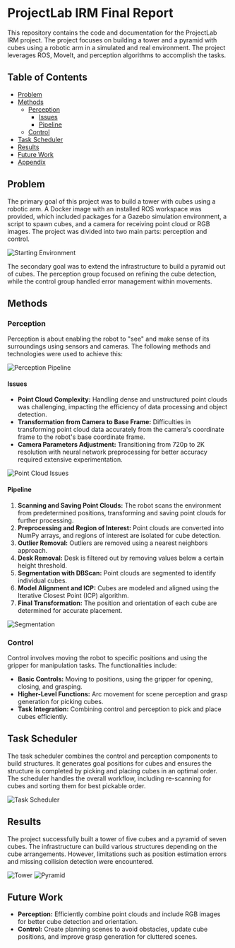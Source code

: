 # ProjectLab IRM Final Report

This repository contains the code and documentation for the ProjectLab IRM project. The project focuses on building a tower and a pyramid with cubes using a robotic arm in a simulated and real environment. The project leverages ROS, MoveIt, and perception algorithms to accomplish the tasks.

## Table of Contents

- [Problem](#problem)
- [Methods](#methods)
  - [Perception](#perception)
    - [Issues](#issues)
    - [Pipeline](#pipeline)
  - [Control](#control)
- [Task Scheduler](#task-scheduler)
- [Results](#results)
- [Future Work](#future-work)
- [Appendix](#appendix)

## Problem

The primary goal of this project was to build a tower with cubes using a robotic arm. A Docker image with an installed ROS workspace was provided, which included packages for a Gazebo simulation environment, a script to spawn cubes, and a camera for receiving point cloud or RGB images. The project was divided into two main parts: perception and control.

![Starting Environment](images/starting_environment.png)

The secondary goal was to extend the infrastructure to build a pyramid out of cubes. The perception group focused on refining the cube detection, while the control group handled error management within movements.

## Methods

### Perception

Perception is about enabling the robot to "see" and make sense of its surroundings using sensors and cameras. The following methods and technologies were used to achieve this:

![Perception Pipeline](images/perception_pipeline.png)

#### Issues

- **Point Cloud Complexity:** Handling dense and unstructured point clouds was challenging, impacting the efficiency of data processing and object detection.
- **Transformation from Camera to Base Frame:** Difficulties in transforming point cloud data accurately from the camera's coordinate frame to the robot's base coordinate frame.
- **Camera Parameters Adjustment:** Transitioning from 720p to 2K resolution with neural network preprocessing for better accuracy required extensive experimentation.

![Point Cloud Issues](images/point_cloud_issues.png)

#### Pipeline

1. **Scanning and Saving Point Clouds:** The robot scans the environment from predetermined positions, transforming and saving point clouds for further processing.
2. **Preprocessing and Region of Interest:** Point clouds are converted into NumPy arrays, and regions of interest are isolated for cube detection.
3. **Outlier Removal:** Outliers are removed using a nearest neighbors approach.
4. **Desk Removal:** Desk is filtered out by removing values below a certain height threshold.
5. **Segmentation with DBScan:** Point clouds are segmented to identify individual cubes.
6. **Model Alignment and ICP:** Cubes are modeled and aligned using the Iterative Closest Point (ICP) algorithm.
7. **Final Transformation:** The position and orientation of each cube are determined for accurate placement.

![Segmentation](images/segmentation.png)

### Control

Control involves moving the robot to specific positions and using the gripper for manipulation tasks. The functionalities include:

- **Basic Controls:** Moving to positions, using the gripper for opening, closing, and grasping.
- **Higher-Level Functions:** Arc movement for scene perception and grasp generation for picking cubes.
- **Task Integration:** Combining control and perception to pick and place cubes efficiently.

## Task Scheduler

The task scheduler combines the control and perception components to build structures. It generates goal positions for cubes and ensures the structure is completed by picking and placing cubes in an optimal order. The scheduler handles the overall workflow, including re-scanning for cubes and sorting them for best pickable order.

![Task Scheduler](images/task_scheduler.png)

## Results

The project successfully built a tower of five cubes and a pyramid of seven cubes. The infrastructure can build various structures depending on the cube arrangements. However, limitations such as position estimation errors and missing collision detection were encountered.

![Tower](images/tower.png)
![Pyramid](images/pyramid.png)

## Future Work

- **Perception:** Efficiently combine point clouds and include RGB images for better cube detection and orientation.
- **Control:** Create planning scenes to avoid obstacles, update cube positions, and improve grasp generation for cluttered scenes.

